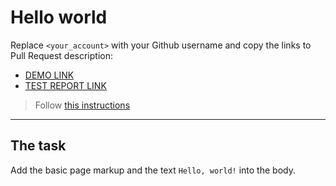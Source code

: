 # Hello world
Replace `<your_account>` with your Github username and copy the links to Pull Request description:
- [DEMO LINK](https://stanislavkulakovskyi.github.io/layout_hello-world/)
- [TEST REPORT LINK](https://stanislavkulakovskyi.github.io/layout_hello-world/report/html_report/)

> Follow [this instructions](https://mate-academy.github.io/layout_task-guideline/#how-to-solve-the-layout-tasks-on-github)
___

## The task 
Add the basic page markup and the text `Hello, world!` into the body.
